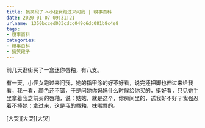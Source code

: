 ```yaml
---
title: 搞笑段子->小侄女跑过来问我 | 糗事百科
date: 2020-01-07 09:31:21
urlname: 1350bcced033cdcc049c6dc081b8c4e8
tags: 
- 糗事百科
categories:
- 糗事百科
- 搞笑段子
---
```

前几天逛街买了一盒迷你唇釉，有八支。

有一天，小侄女跑过来问我，她的指甲涂的好不好看，说完还把脚也伸过来给我看，我一看，颜色还不错，于是问她你妈妈什么时候给你买的，挺好看，只见她手里拿着我之前买的唇釉，说：姑姑，就是这个，你房间里的，送我好不好？我强忍着不揍她：拿过来，这是我的唇釉，抹嘴唇的。

[大哭][大哭][大哭]


